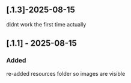 ## [.1.3]-2025-08-15
didnt work the first time actually

## [.1.1] - 2025-08-15
### Added
re-added resources folder so images are visible
